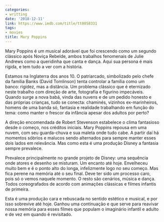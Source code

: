 ```yaml
---
categories:
- writting
date: '2018-12-11'
link: https://www.imdb.com/title/tt0058331
tags:
- movies
title: Mary Poppins
---
```


Mary Poppins é um musical adorável que foi crescendo como um segundo clássico após Noviça Rebelde, ambos trabalhos fenomenais de Julie Andrews como a queridinha que canta e dança. Aqui sua persona é mais rígida, e tem tudo a ver com a história.

Estamos na Inglaterra dos anos 10. O patriarcado, simbolizado pelo chefe da família Banks (David Tomlinson) tenta controlar a família como um banco: rigidez, mas a distância. Um problema clássico que é eternizado neste trabalho com direção de arte, fotografia e figurino impecáveis. Quando surge a nova babá, vinda das nuvens e de um pedido honesto e das próprias crianças, tudo se conecta: chaminés, vizinhos ex-marinheiros, homens de uma banda só, fantasia e realidade trabalhando em função do tema: como manter o frescor da infância apesar dos adultos por perto?

A direção encomendada de Robert Stevenson estabelece o clima fantasioso desde o começo, nos créditos iniciais. Mary Poppins repousa em uma nuvem, com seu guarda-chuva e sua maleta onde tudo cabe. A partir daí há momentos sóbrios e malucos sendo alternados para sempre manter esses dois lados em relevância. Mas como esta é uma produção Disney a fantasia sempre prevalece.

Prevalece principalmente no grande projeto de Disney: uma sequência onde atores e desenho se misturam. Um encanto até hoje. Envelheceu muito bem e é o ponto alto do longa, infelizmente logo no seu começo. Mas fica perene na memória até o seu final. Deve ter sido um processo caro, pois só o vemos naquele momento. O resto são cenários, música e dança. Todos coreografados de acordo com animações clássicas e filmes infantis de primeira.

Esta é uma produção cara e rebuscada no sentido estético e musical, e por isso sobrevive até hoje. Ganhou uma continuação e que serve para reavivar nossa memória para esses filmes que populam o imaginário infantil e adulto e de vez em quando é revisitado.

